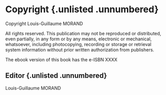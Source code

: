 # Copyright {.unlisted .unnumbered}

Copyright Louis-Guillaume MORAND

All rights reserved. This publication may not be reproduced or distributed, even partially, in any form or by any means, electronic or mechanical, whatsoever, including photocopying, recording or storage or retrieval system information without prior written authorization from publishers.


The ebook version of this book has the e-ISBN XXXX

## Editor {.unlisted .unnumbered}

Louis-Guillaume MORAND 
